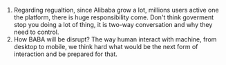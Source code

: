 1. Regarding regualtion, since Alibaba grow a lot, millions users active one the platform, there is huge responsibility come. Don't think goverment stop you doing a lot of thing, it is two-way conversation and why they need to control.
2. How BABA will be disrupt? The way human interact with machine, from desktop to mobile, we think hard what would be the next form of interaction and be prepared for that.
